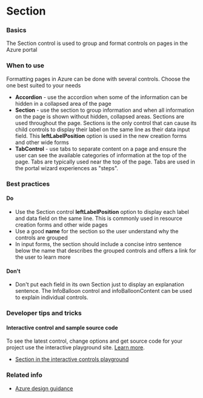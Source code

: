 ﻿# Section

 
<a name="basics"></a>
### Basics
The Section control is used to group and format controls on pages in the Azure portal


<!-- TODO get an IMAGE to embed here -->

<!-- TODO get an SAMPLE CODE to embed here -->

 
<a name="when-to-use"></a>
### When to use
Formatting pages in Azure can be done with several controls.  Choose the one best suited to your needs
* **Accordion** - use the accordion when some of the information can be hidden in a collapsed area of the page
* **Section** - use the section to group information and when all information on the page is shown without hidden, collapsed areas.  Sections are used throughout the page.  Sections is the only control that can cause its child controls to display their label on the same line as their data input field.  This **leftLabelPosition** option is used in the new creation forms and other wide forms
* **TabControl** - use tabs to separate content on a page and ensure the user can see the available categories of information at the top of the page.  Tabs are typically used near the top of the page.  Tabs are used in the portal wizard experiences as "steps".



 
<a name="best-practices"></a>
### Best practices


<a name="best-practices-do"></a>
#### Do

* Use the Section control **leftLabelPosition** option to display each label and data field on the same line.  This is commonly used in resource creation forms and other wide pages
* Use a good **name** for the section so the user understand why the controls are grouped
* In input forms, the section should include a concise intro sentence below the name that describes the grouped controls and offers a link for the user to learn more

<a name="best-practices-don-t"></a>
#### Don&#39;t

* Don't put each field in its own Section just to display an explanation sentence.  The InfoBalloon control and infoBalloonContent can be used to explain individual controls.



 
<a name="developer-tips-and-tricks"></a>
### Developer tips and tricks



<a name="developer-tips-and-tricks-interactive-control-and-sample-source-code"></a>
#### Interactive control and sample source code
To see the latest control, change options and get source code for your project use the interactive playground site.  [Learn more](./top-extensions-controls-playground.md).

*  <a href="https://ms.portal.azure.com/?Microsoft_Azure_Playground=true#blade/Microsoft_Azure_Playground/ControlsIndexBlade/Section_create_Playground" target="_blank">Section in the interactive controls playground</a>

 


 
<a name="related-info"></a>
### Related info

<!--Need Toolkit Link -->
* [Azure design guidance](http://aka.ms/portalfx/design)


